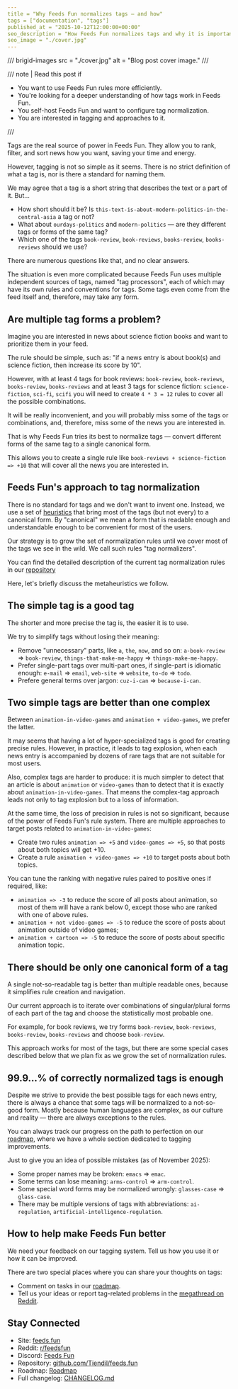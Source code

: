 ```yaml
---
title = "Why Feeds Fun normalizes tags — and how"
tags = ["documentation", "tags"]
published_at = "2025-10-12T12:00:00+00:00"
seo_description = "How Feeds Fun normalizes tags and why it is important."
seo_image = "./cover.jpg"
---
```


/// brigid-images
src = "./cover.jpg"
alt = "Blog post cover image."
///

/// note | Read this post if

- You want to use Feeds Fun rules more efficiently.
- You're looking for a deeper understanding of how tags work in Feeds Fun.
- You self-host Feeds Fun and want to configure tag normalization.
- You are interested in tagging and approaches to it.

///

Tags are the real source of power in Feeds Fun. They allow you to rank, filter, and sort news how you want, saving your time and energy.

However, tagging is not so simple as it seems. There is no strict definition of what a tag is, nor is there a standard for naming them.

We may agree that a tag is a short string that describes the text or a part of it. But…

- How short should it be? Is `this-text-is-about-modern-politics-in-the-central-asia` a tag or not?
- What about `ourdays-politics` and `modern-politics` — are they different tags or forms of the same tag?
- Which one of the tags `book-review`, `book-reviews`, `books-review`, `books-reviews` should we use?

There are numerous questions like that, and no clear answers.

The situation is even more complicated because Feeds Fun uses multiple independent sources of tags, named "tag processors", each of which may have its own rules and conventions for tags. Some tags even come from the feed itself and, therefore, may take any form.

## Are multiple tag forms a problem?

Imagine you are interested in news about science fiction books and want to prioritize them in your feed.

The rule should be simple, such as: "if a news entry is about book(s) and science fiction, then increase its score by 10".

However, with at least 4 tags for book reviews: `book-review`, `book-reviews`, `books-review`, `books-reviews` and at least 3 tags for science fiction: `science-fiction`, `sci-fi`, `scifi` you will need to create `4 * 3 = 12` rules to cover all the possible combinations.

It will be really inconvenient, and you will probably miss some of the tags or combinations, and, therefore, miss some of the news you are interested in.

That is why Feeds Fun tries its best to normalize tags — convert different forms of the same tag to a single canonical form.

This allows you to create a single rule like `book-reviews + science-fiction => +10` that will cover all the news you are interested in.

## Feeds Fun's approach to tag normalization

There is no standard for tags and we don't want to invent one. Instead, we use a set of [heuristics](https://en.wikipedia.org/wiki/Heuristic) that bring most of the tags (but not every) to a canonical form. By "canonical" we mean a form that is readable enough and understandable enough to be convenient for most of the users.

Our strategy is to grow the set of normalization rules until we cover most of the tags we see in the wild. We call such rules "tag normalizers".

You can find the detailed description of the current tag normalization rules in our [repository](https://github.com/Tiendil/feeds.fun/blob/main/ffun/ffun/tags/fixtures/tag_normalizers.toml)

Here, let's briefly discuss the metaheuristics we follow.

## The simple tag is a good tag

The shorter and more precise the tag is, the easier it is to use.

We try to simplify tags without losing their meaning:

- Remove "unnecessary" parts, like `a`, `the`, `now`, and so on: `a-book-review` => `book-review`, `things-that-make-me-happy` => `things-make-me-happy`.
- Prefer single-part tags over multi-part ones, if single-part is idiomatic enough: `e-mail` => `email`, `web-site` => `website`, `to-do` => `todo`.
- Prefere general terms over jargon: `cuz-i-can` => `because-i-can`.

## Two simple tags are better than one complex

Between `animation-in-video-games` and `animation + video-games`, we prefer the latter.

It may seems that having a lot of hyper-specialized tags is good for creating precise rules. However, in practice, it leads to tag explosion, when each news entry is accompanied by dozens of rare tags that are not suitable for most users.

Also, complex tags are harder to produce: it is much simpler to detect that an article is about `animation` or `video-games` than to detect that it is exactly about `animation-in-video-games`. That means the complex-tag approach leads not only to tag explosion but to a loss of information.

At the same time, the loss of precision in rules is not so significant, because of the power of Feeds Fun's rule system. There are multiple approaches to target posts related to `animation-in-video-games`:

- Create two rules `animation => +5` and `video-games => +5`, so that posts about both topics will get +10.
- Create a rule `animation + video-games => +10` to target posts about both topics.

You can tune the ranking with negative rules paired to positive ones if required, like:

- `animation => -3` to reduce the score of all posts about animation, so most of them will have a rank below 0, except those who are ranked with one of above rules.
- `animation + not video-games => -5` to reduce the score of posts about animation outside of video games;
- `animation + cartoon => -5` to reduce the score of posts about specific animation topic.

## There should be only one canonical form of a tag

A single not-so-readable tag is better than multiple readable ones, because it simplifies rule creation and navigation.

Our current approach is to iterate over combinations of singular/plural forms of each part of the tag and choose the statistically most probable one.

For example, for book reviews, we try forms `book-review`, `book-reviews`, `books-review`, `books-reviews` and choose `book-review`.

This approach works for most of the tags, but there are some special cases described below that we plan fix as we grow the set of normalization rules.

## 99.9…% of correctly normalized tags is enough

Despite we strive to provide the best possible tags for each news entry, there is always a chance that some tags will be normalized to a not-so-good form. Mostly because human languages are complex, as our culture and reality — there are always exceptions to the rules.

You can always track our progress on the path to perfection on our [roadmap](https://github.com/users/Tiendil/projects/1), where we have a whole section dedicated to tagging improvements.

Just to give you an idea of possible mistakes (as of November 2025):

- Some proper names may be broken: `emacs` => `emac`.
- Some terms can lose meaning: `arms-control` => `arm-control`.
- Some special word forms may be normalized wrongly: `glasses-case` => `glass-case`.
- There may be multiple versions of tags with abbreviations: `ai-regulation`, `artificial-intelligence-regulation`.

## How to help make Feeds Fun better

We need your feedback on our tagging system. Tell us how you use it or how it can be improved.

There are two special places where you can share your thoughts on tags:

- Comment on tasks in our [roadmap](https://github.com/users/Tiendil/projects/1).
- Tell us your ideas or report tag-related problems in the [megathread on Reddit](https://www.reddit.com/r/feedsfun/comments/1o186to/place_for_tag_ideas_reports/).

## Stay Connected

- Site: [feeds.fun](https://feeds.fun/)
- Reddit: [r/feedsfun](https://www.reddit.com/r/feedsfun/)
- Discord: [Feeds Fun](https://discord.com/invite/C5RVusHQXy)
- Repository: [github.com/Tiendil/feeds.fun](https://github.com/Tiendil/feeds.fun)
- Roadmap: [Roadmap](https://github.com/users/Tiendil/projects/1/views/1?pane=info)
- Full changelog: [CHANGELOG.md](https://github.com/Tiendil/feeds.fun/blob/main/CHANGELOG.md)
